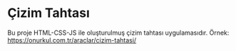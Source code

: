 # Çizim Tahtası
Bu proje HTML-CSS-JS ile oluşturulmuş çizim tahtası uygulamasıdır.
Örnek: https://onurkul.com.tr/araclar/cizim-tahtasi/
